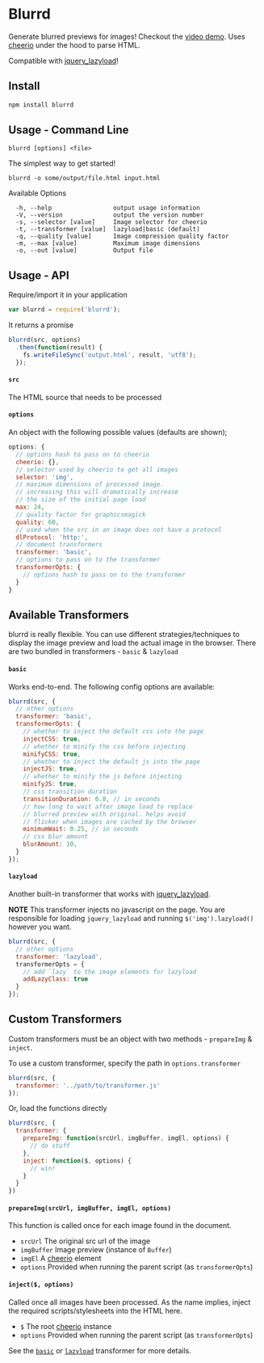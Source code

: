 # Blurrd

Generate blurred previews for images! Checkout the [video demo](https://www.youtube.com/watch?v=4HTpcauWaLs). Uses [cheerio](https://github.com/cheeriojs/cheerio) under the hood to parse HTML.

Compatible with [jquery_lazyload](https://github.com/tuupola/jquery_lazyload)!

## Install

```javascript
npm install blurrd
```

## Usage - Command Line

```shell
blurrd [options] <file>
```

The simplest way to get started!

```shell
blurrd -o some/output/file.html input.html
```

Available Options

```shell
  -h, --help                 output usage information
  -V, --version              output the version number
  -s, --selector [value]     Image selector for cheerio
  -t, --transformer [value]  lazyload|basic (default)
  -q, --quality [value]      Image compression quality factor
  -m, --max [value]          Maximum image dimensions
  -o, --out [value]          Output file
```

## Usage - API

Require/import it in your application
```javascript
var blurrd = require('blurrd');
```

It returns a promise

```javascript
blurrd(src, options)
  .then(function(result) {
    fs.writeFileSync('output.html', result, 'utf8');
  });
```

#### `src`

The HTML source that needs to be processed

#### `options`

An object with the following possible values (defaults are shown);

```javascript
options: {
  // options hash to pass on to cheerio
  cheerio: {},
  // selector used by cheerio to get all images
  selector: 'img',
  // maximum dimensions of processed image.
  // increasing this will dramatically increase
  // the size of the initial page load
  max: 24,
  // quality factor for graphicsmagick
  quality: 60,
  // used when the src in an image does not have a protocol
  dlProtocol: 'http:',
  // document transformers
  transformer: 'basic',
  // options to pass on to the transformer
  transformerOpts: {
    // options hash to pass on to the transformer
  }
}
```

## Available Transformers

blurrd is really flexible. You can use different strategies/techniques to display the image preview and load the actual image in the browser. There are two bundled in transformers - `basic` & `lazyload`

#### `basic`

Works end-to-end. The following config options are available:

```javascript
blurrd(src, {
  // other options
  transformer: 'basic',
  transformerOpts: {
    // whether to inject the default css into the page
    injectCSS: true,
    // whether to minify the css before injecting
    minifyCSS: true,
    // whether to inject the default js into the page
    injectJS: true,
    // whether to minify the js before injecting
    minifyJS: true,
    // css transition duration
    transitionDuration: 0.8, // in seconds
    // how long to wait after image load to replace
    // blurred preview with original. helps avoid
    // flicker when images are cached by the browser
    minimumWait: 0.25, // in seconds
    // css blur amount
    blurAmount: 10,
  }
});
```

#### `lazyload`

Another built-in transformer that works with [jquery_lazyload](https://github.com/tuupola/jquery_lazyload).

**NOTE** This transformer injects no javascript on the page. You are responsible for loading `jquery_lazyload` and running `$('img').lazyload()` however you want.

```javascript
blurrd(src, {
  // other options
  transformer: 'lazyload',
  transformerOpts = {
    // add `lazy` to the image elements for lazyload
    addLazyClass: true
  }
});
```

## Custom Transformers

Custom transformers must be an object with two methods - `prepareImg` & `inject`.

To use a custom transformer, specify the path in `options.transformer`

```javascript
blurrd(src, {
  transformer: '../path/to/transformer.js'
});
```

Or, load the functions directly

```javascript
blurrd(src, {
  transformer: {
    prepareImg: function(srcUrl, imgBuffer, imgEl, options) {
      // do stuff
    },
    inject: function($, options) {
      // win!
    }
  }
})
```

#### `prepareImg(srcUrl, imgBuffer, imgEl, options)`

This function is called once for each image found in the document.

  - `srcUrl` The original src url of the image
  - `imgBuffer` Image preview (instance of `Buffer`)
  - `imgEl` A [cheerio](https://github.com/cheeriojs/cheerio) element
  - `options` Provided when running the parent script (as `transformerOpts`)


#### `inject($, options)`

Called once all images have been processed. As the name implies, inject the required scripts/stylesheets into the HTML here.

  - `$` The root [cheerio](https://github.com/cheeriojs/cheerio) instance
  - `options` Provided when running the parent script (as `transformerOpts`)

See the [`basic`](https://github.com/alizain/blurrd/blob/master/transformers/basic.js) or [`lazyload`](https://github.com/alizain/blurrd/blob/master/transformers/lazyload.js) transformer for more details.
